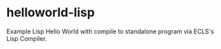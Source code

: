 helloworld-lisp
===============

Example Lisp Hello World with compile to standalone program via ECLS's Lisp Compiler.
